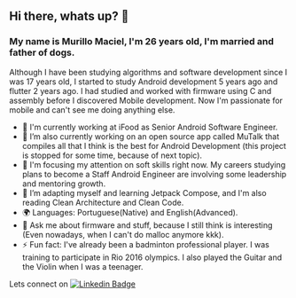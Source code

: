 ## Hi there, whats up? 👋

### My name is Murillo Maciel, I'm 26 years old, I'm married and father of dogs.

Although I have been studying algorithms and software development since I was 17 years old, I started to study Android development 5 years ago and flutter 2 years ago. 
I had studied and worked with firmware using C and assembly before I discovered Mobile development. Now I'm passionate for mobile and can't see me doing anything else.

- 🏢 I'm currently working at iFood as Senior Android Software Engineer.
- 🔭 I’m also currently working on an open source app called MuTalk that compiles all that I think is the best for Android Development (this project is stopped for some time, because of next topic).
- 🌱 I'm focusing my attention on soft skills right now. My careers studying plans to become a Staff Android Engineer are involving some leadership and mentoring growth.
- 🌱 I’m adapting myself and learning Jetpack Compose, and I'm also reading Clean Architecture and Clean Code.
- 🌍 Languages: Portuguese(Native) and English(Advanced).
- 💬 Ask me about firmware and stuff, because I still think is interesting (Even nowadays, when I can't do malloc anymore kkk).
- ⚡ Fun fact: I've already been a badminton professional player. I was training to participate in Rio 2016 olympics. I also played the Guitar and the Violin when I was a teenager.

Lets connect on [![Linkedin Badge](https://img.shields.io/badge/-LinkedIn-blue?style=flat-square&logo=Linkedin&logoColor=white&link=https://www.linkedin.com/in/edwylugo/)](https://www.linkedin.com/in/murillo-minuscoli-maciel-173412157/)
